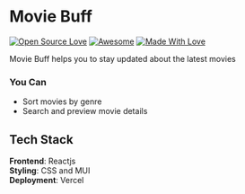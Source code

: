 # Movie Buff

[![Open Source Love](https://badges.frapsoft.com/os/v2/open-source.svg?v=103)](https://github.com/xadvitya)
[![Awesome](https://cdn.rawgit.com/sindresorhus/awesome/d7305f38d29fed78fa85652e3a63e154dd8e8829/media/badge.svg)](https://github.com/xadvitya) [![Made With Love](https://img.shields.io/badge/Made%20With-Love-orange.svg)](https://github.com/xadvitya)

Movie Buff helps you to stay updated about the latest movies
</br>

### You Can

<ul>
<li>
Sort movies by genre
</li>
<li>
Search and preview movie details
</li>

</ul>

## Tech Stack

<b>Frontend</b>: Reactjs
<br>
<b>Styling</b>: CSS and MUI
<br>
<b>Deployment</b>: Vercel
